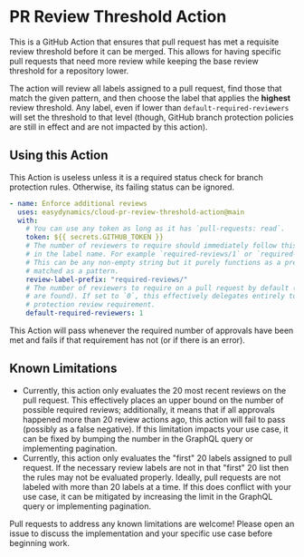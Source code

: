 # PR Review Threshold Action

This is a GitHub Action that ensures that pull request has met a requisite review threshold
before it can be merged. This allows for having specific pull requests that need more review
while keeping the base review threshold for a repository lower.

The action will review all labels assigned to a pull request, find those that match the
given pattern, and then choose the label that applies the **highest** review threshold.
Any label, even if lower than `default-required-reviewers` will set the threshold to that
level (though, GitHub branch protection policies are still in effect and are not impacted
by this action).

## Using this Action

This Action is useless unless it is a required status check for branch protection rules.
Otherwise, its failing status can be ignored.

```yaml
- name: Enforce additional reviews
  uses: easydynamics/cloud-pr-review-threshold-action@main
  with:
    # You can use any token as long as it has `pull-requests: read`.
    token: ${{ secrets.GITHUB_TOKEN }}
    # The number of reviewers to require should immediately follow this as an integer value
    # in the label name. For example `required-reviews/1` or `required-reviews/3`.
    # This can be any non-empty string but it purely functions as a prefix and is not
    # matched as a pattern.
    review-label-prefix: "required-reviews/"
    # The number of reviewers to require on a pull request by default (if no matching labels
    # are found). If set to `0`, this effectively delegates entirely to the GitHub branch
    # protection review requirement.
    default-required-reviewers: 1
```

This Action will pass whenever the required number of approvals have been met and fails if
that requirement has not (or if there is an error).

## Known Limitations

- Currently, this action only evaluates the 20 most recent reviews on the pull request. This
  effectively places an upper bound on the number of possible required reviews; additionally,
  it means that if all approvals happened more than 20 review actions ago, this action will
  fail to pass (possibly as a false negative). If this limitation impacts your use case, it
  can be fixed by bumping the number in the GraphQL query or implementing pagination.
- Currently, this action only evaluates the "first" 20 labels assigned to pull request. If
  the necessary review labels are not in that "first" 20 list then the rules may not be
  evaluated properly. Ideally, pull requests are not labeled with more than 20 labels at a
  time. If this does conflict with your use case, it can be mitigated by increasing the limit
  in the GraphQL query or implementing pagination.

Pull requests to address any known limitations are welcome! Please open an issue to discuss
the implementation and your specific use case before beginning work.

